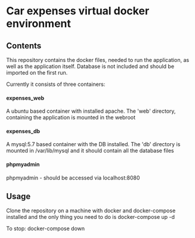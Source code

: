 # Car expenses virtual docker environment

## Contents
This repository contains the docker files, needed to run the application, as well as the application itself. Database is not included and should be imported on the first run.

Currently it consists of three containers:
#### expenses_web
A ubuntu based container with installed apache. The 'web' directory, containing the application is mounted in the webroot
#### expenses_db
A mysql:5.7 based container with the DB installed. The 'db' directory is mounted in /var/lib/mysql and it should contain all the database files
#### phpmyadmin
phpmyadmin - should be accessed via localhost:8080

## Usage
Clone the repository on a machine with docker and docker-compose installed and the only thing you need to do is
    docker-compose up -d

To stop:
    docker-compose down